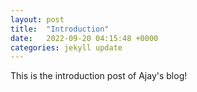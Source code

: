 ```yaml
---
layout: post
title:  "Introduction"
date:   2022-09-20 04:15:48 +0000
categories: jekyll update
---
```


This is the introduction post of Ajay's blog!